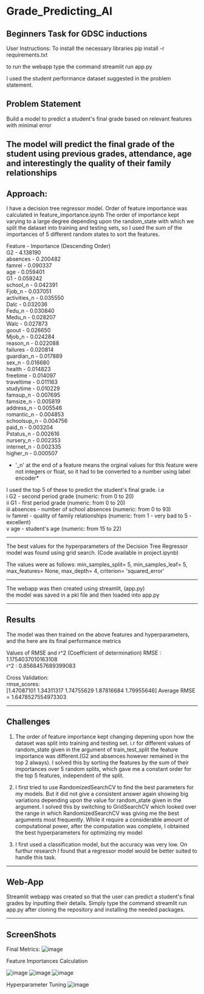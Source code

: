 # Grade_Predicting_AI
Beginners Task for GDSC inductions
---

User Instructions:
To install the necessary libraries
pip install -r requirements.txt

to run the webapp type the command 
streamlit run app.py

I used the student performance dataset suggested in the problem statement.

## Problem Statement
Build a model to predict a student's final grade based on relevant features with minimal error

The model will predict the final grade of the student using previous grades, attendance, age and interestingly the quality of their family relationships
---

## Approach:

I have a decision tree regressor model.
Order of feature importance was calculated in feature_importance.ipynb
The order of importance kept varying to a large degree depending upon the random_state with which we split the dataset into training and 
testing sets, so I used the sum of the importances of 5 different random states to sort the features.

Feature - Importance   (Descending Order)  
G2 -   4.138190  
absences -  0.200482  
famrel -   0.090337  
age -   0.059401  
G1 -   0.059242  
school_n -   0.042391  
Fjob_n -   0.037051  
activities_n -   0.035550  
Dalc -   0.032036  
Fedu_n -   0.030840  
Medu_n -   0.028207  
Walc -   0.027873  
goout -   0.026650  
Mjob_n -   0.024284  
reason_n -   0.022088  
failures -   0.020814  
guardian_n -   0.017889  
sex_n -   0.016680  
health -   0.014823  
freetime -   0.014097  
traveltime -   0.011163  
studytime -   0.010229  
famsup_n -   0.007695  
famsize_n -   0.005819  
address_n -   0.005546  
romantic_n -   0.004853  
schoolsup_n -   0.004756  
paid_n -   0.003204  
Pstatus_n -   0.002616  
nursery_n -   0.002353  
internet_n -   0.002335  
higher_n -   0.000507  

* '_n' at the end of a feature means the orginal values for this feature were not integers or float, so it had to be converted to a number using label encoder*

I used the top 5 of these to predict the student's final grade. i.e  
i G2 - second period grade (numeric: from 0 to 20)  
ii G1 - first period grade (numeric: from 0 to 20)  
iii absences - number of school absences (numeric: from 0 to 93)   
iv famrel - quality of family relationships (numeric: from 1 - very bad to 5 - excellent)  
v age - student's age (numeric: from 15 to 22)  

---

The best values for the hyperparameters of the Decision Tree Regressor model was found using grid search. (Code available in project.ipynb)

The values were as follows:
min_samples_split= 5, min_samples_leaf= 5, max_features= None, max_depth= 4, criterion= 'squared_error'

---
The webapp was then created using streamlit,  (app.py)  
the model was saved in a pkl file and then loaded into app.py

---
## Results
The model was then trained on the above features and hyperparameters, and the here are its final performance metrics  

Values of RMSE and r^2 (Coefficient of determination) 
RMSE : 1.1754037010163108   
 r^2 : 0.8568457689399083  
  
 Cross Validation:  
 rmse_scores:  
[1.47087101 1.34311317 1.74755629 1.87816684 1.79955646]
Average RMSE = 1.6478527554973303

---

## Challenges

1) The order of feature importance kept changing depening upon how the dataset was split into training and testing set. i.r for different values of random_state given in the argument of train_test_split the feature importance was different.(G2 and absences however remained in the top 2 always).
I solved this by sorting the features by the sum of their importances over 5 random splits, which gave me a constant order for the top 5 features, independent of the split.

2) I first tried to use RandomizedSearchCV to find the best parameters for my models. But it did not give a consistent answer again showing big variations depending upon the value for random_state given in the argument.
I solved this by switching to GridSearchCV which looked over the range in which RandomizedSearchCV was giving me the best arguments most frequently. While it require a considerable amount of computational power, after the computation was complete, I obtained the best hyperparameters for optimizing my model

3) I first used a classification model, but the accuracy was very low. On furthur research I found that a regressor model would be better suited to handle this task.

---

## Web-App
Streamlit webapp was created so that the user can predict a student's final grades by inputting their details.
Simply type the command streamlit run app.py after cloning the repository and installing the needed packages.

---

## ScreenShots
Final Metrics:
![image](/ScreenShots/Final_Metrics.png)

Feature Importances Calculation

![image](/ScreenShots/Featuer_Importances_Code.png)
![image](/ScreenShots/Feature_Importance.png)
![image](/ScreenShots/feature_importance_bargraph.png)

Hyperparameter Tuning
![image](/ScreenShots/Hyperparameter_tuning.png)
